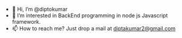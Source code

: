 - 👋 Hi, I’m @diptokumar
- 👀 I’m interested in BackEnd programming in node js Javascript framework. 
- 📫 How to reach me? Just drop a mail at diptakumar2@gmail.com

<!---
diptokumar/diptokumar is a ✨ special ✨ repository because its `README.md` (this file) appears on your GitHub profile.
You can click the Preview link to take a look at your changes.
--->
